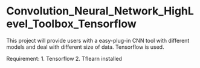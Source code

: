 # Convolution_Neural_Network_HighLevel_Toolbox_Tensorflow
This project will provide users with a easy-plug-in CNN tool with different models and deal with different size of data. Tensorflow is used.

Requirement: 1. Tensorflow 2. Tflearn installed


